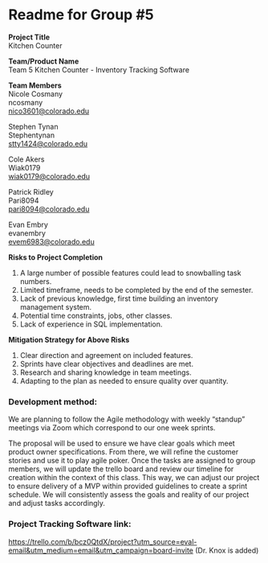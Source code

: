 # Readme for Group \#5

**Project Title** <br>
Kitchen Counter

**Team/Product Name** <br>
Team 5
Kitchen Counter - Inventory Tracking Software

**Team Members** <br>
Nicole Cosmany <br>
ncosmany <br>
nico3601@colorado.edu

Stephen Tynan <br>
Stephentynan <br>
stty1424@colorado.edu

Cole Akers <br>
Wiak0179 <br>
wiak0179@colorado.edu

Patrick Ridley <br>
Pari8094 <br>
pari8094@colorado.edu

Evan Embry <br>
evanembry <br>
evem6983@colorado.edu


**Risks to Project Completion**  

1. A large number of possible features could lead to snowballing task numbers.  
2. Limited timeframe, needs to be completed by the end of the semester.  
3. Lack of previous knowledge, first time building an inventory management system.  
4. Potential time constraints, jobs, other classes.  
5. Lack of experience in SQL implementation.  

**Mitigation Strategy for Above Risks**  

1. Clear direction and agreement on included features.  
2. Sprints have clear objectives and deadlines are met.  
3. Research and sharing knowledge in team meetings.  
4. Adapting to the plan as needed to ensure quality over quantity.  

### Development method:
We are planning to follow the Agile methodology with weekly “standup” meetings via Zoom which correspond to our one week sprints.


The proposal will be used to ensure we have clear goals which meet product owner specifications. From there, we will refine the customer stories and use it to play agile poker. Once the tasks are assigned to group members, we will update the trello board and review our timeline for creation within the context of this class.  This way, we can adjust our project to ensure delivery of a MVP within provided guidelines to create a sprint schedule. We will consistently assess the goals and reality of our project and adjust tasks accordingly.

### Project Tracking Software link:
https://trello.com/b/bcz0QtdX/project?utm_source=eval-email&utm_medium=email&utm_campaign=board-invite
(Dr. Knox is added)



